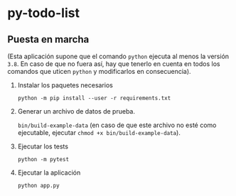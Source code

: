 # py-todo-list



## Puesta en marcha

(Esta aplicación supone que el comando `python` ejecuta al menos la versión `3.8`. En caso de que no fuera así, hay que tenerlo en cuenta en todos los comandos que uticen `python` y modificarlos en consecuencia).

1. Instalar los paquetes necesarios

    `python -m pip install --user -r requirements.txt`

2. Generar un archivo de datos de prueba.

    `bin/build-example-data` (en caso de que este archivo no esté como ejecutable, ejecutar `chmod +x bin/build-example-data`).

3. Ejecutar los tests

    `python -m pytest`

4. Ejecutar la aplicación

    `python app.py`
